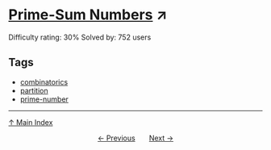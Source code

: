 # [Prime-Sum Numbers](https://projecteuler.net/problem=543) ↗️

Difficulty rating: 30%
Solved by: 752 users
## Tags

- [combinatorics](../tags/combinatorics.md)
- [partition](../tags/partition.md)
- [prime-number](../tags/prime-number.md)



---

[↑ Main Index](../README.md)


<div align=center><a href='542.md'>← Previous</a> &nbsp;&nbsp; &nbsp;&nbsp;  <a href='544.md'>Next →</a></div>
